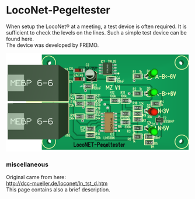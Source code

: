 # LocoNet-Pegeltester

When setup the LocoNet® at a meeting, a test device is often required. It is sufficient to check the levels on the lines. Such a simple test device can be found here.<br>
The device was developed by FREMO.

![PCB from LocoNet-Leveltester](/Images/LocoNet-Pegeltester.png)<br>

### miscellaneous
Original came from here:<br>
http://dcc-mueller.de/loconet/ln_tst_d.htm<br>
This page contains also a brief description.
